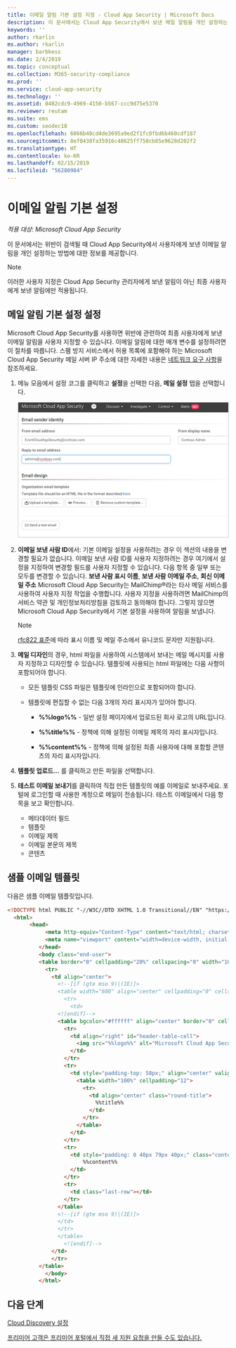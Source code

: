 ```yaml
---
title: 이메일 알림 기본 설정 지정 - Cloud App Security | Microsoft Docs
description: 이 문서에서는 Cloud App Security에서 보낸 메일 알림을 개인 설정하는 방법에 대한 정보를 제공합니다.
keywords: ''
author: rkarlin
ms.author: rkarlin
manager: barbkess
ms.date: 2/4/2019
ms.topic: conceptual
ms.collection: M365-security-compliance
ms.prod: ''
ms.service: cloud-app-security
ms.technology: ''
ms.assetid: 8402cdc9-4969-4150-b567-ccc9d75e5370
ms.reviewer: reutam
ms.suite: ems
ms.custom: seodec18
ms.openlocfilehash: 6066b40cd4de3695a9ed2f1fc0fbd6b460cdf187
ms.sourcegitcommit: 8ef0438fa35916c48625ff750cb85e9628d202f2
ms.translationtype: HT
ms.contentlocale: ko-KR
ms.lasthandoff: 02/15/2019
ms.locfileid: "56280984"
---
```

# <a name="email-notification-preferences"></a>이메일 알림 기본 설정

*적용 대상: Microsoft Cloud App Security*

이 문서에서는 위반이 검색될 때 Cloud App Security에서 사용자에게 보낸 이메일 알림을 개인 설정하는 방법에 대한 정보를 제공합니다.

> [!NOTE]
> 이러한 사용자 지정은 Cloud App Security 관리자에게 보낸 알림이 아닌 최종 사용자에게 보낸 알림에만 적용됩니다.

## <a name="mailsettings"></a> 메일 알림 기본 설정 설정  

 Microsoft Cloud App Security를 사용하면 위반에 관련하여 최종 사용자에게 보낸 이메일 알림을 사용자 지정할 수 있습니다. 이메일 알림에 대한 매개 변수를 설정하려면 이 절차를 따릅니다. 스팸 방지 서비스에서 허용 목록에 포함해야 하는 Microsoft Cloud App Security 메일 서버 IP 주소에 대한 자세한 내용은 [네트워크 요구 사항](network-requirements.md)을 참조하세요.

1. 메뉴 모음에서 설정 코그를 클릭하고 **설정**을 선택한 다음, **메일 설정** 탭을 선택합니다.  

   ![메일 설정](./media/mail-settings-config.png)

2. **이메일 보낸 사람 ID**에서: 기본 이메일 설정을 사용하려는 경우 이 섹션의 내용을 변경할 필요가 없습니다. 이메일 보낸 사람 ID를 사용자 지정하려는 경우 여기에서 설정을 지정하여 변경할 필드를 사용자 지정할 수 있습니다. 다음 항목 중 일부 또는 모두를 변경할 수 있습니다. **보낸 사람 표시 이름**, **보낸 사람 이메일 주소**, **회신 이메일 주소** Microsoft Cloud App Security는 MailChimp®라는 타사 메일 서비스를 사용하여 사용자 지정 작업을 수행합니다. 사용자 지정을 사용하려면 MailChimp의 서비스 약관 및 개인정보처리방침을 검토하고 동의해야 합니다. 그렇지 않으면 Microsoft Cloud App Security에서 기본 설정을 사용하여 알림을 보냅니다.
 
   > [!NOTE]
   > [rfc822 표준](https://www.rfc-editor.org/rfc/rfc822.txt)에 따라 표시 이름 및 메일 주소에서 유니코드 문자만 지원됩니다.

  
3. **메일 디자인**의 경우, html 파일을 사용하여 시스템에서 보내는 메일 메시지를 사용자 지정하고 디자인할 수 있습니다. 템플릿에 사용되는 html 파일에는 다음 사항이 포함되어야 합니다.  
  
   - 모든 템플릿 CSS 파일은 템플릿에 인라인으로 포함되어야 합니다.  
  
   - 템플릿에 편집할 수 없는 다음 3개의 자리 표시자가 있어야 합니다.  
  
        - **%%logo%%** - 일반 설정 페이지에서 업로드된 회사 로고의 URL입니다.  
  
        - **%%title%%** - 정책에 의해 설정된 이메일 제목의 자리 표시자입니다.  

        - **%%content%%** - 정책에 의해 설정된 최종 사용자에 대해 포함할 콘텐츠의 자리 표시자입니다.  

4. **템플릿 업로드...** 를 클릭하고 만든 파일을 선택합니다. 

5. **테스트 이메일 보내기**를 클릭하여 직접 만든 템플릿의 예를 이메일로 보내주세요. 포털에 로그인할 때 사용한 계정으로 메일이 전송됩니다. 테스트 이메일에서 다음 항목을 보고 확인합니다.
    - 메타데이터 필드
    - 템플릿
    - 이메일 제목
    - 이메일 본문의 제목
    - 콘텐츠

## <a name="sample-email-template"></a>샘플 이메일 템플릿

다음은 샘플 이메일 템플릿입니다.

```html
<!DOCTYPE html PUBLIC "-//W3C//DTD XHTML 1.0 Transitional//EN" "https://www.w3.org/TR/xhtml1/DTD/xhtml1-transitional.dtd">
  <html>  
       <head>  
            <meta http-equiv="Content-Type" content="text/html; charset=UTF-8"/>  
            <meta name="viewport" content="width=device-width, initial-scale=1.0"/>  
          </head>  
          <body class="end-user">  
          <table border="0" cellpadding="20%" cellspacing="0" width="100%" id="background-table">  
            <tr>  
              <td align="center">  
                <!--[if (gte mso 9)|(IE)]>  
                <table width="600" align="center" cellpadding="0" cellspacing="0" border="0">  
                  <tr>  
                    <td>  
                <![endif]-->  
                <table bgcolor="#ffffff" align="center" border="0" cellpadding="0" cellspacing="0" style="padding-bottom: 40px;" id="container-table">  
                  <tr>  
                    <td align="right" id="header-table-cell">  
                      <img src="%%logo%%" alt="Microsoft Cloud App Security" id="org-logo" />  
                    </td>  
                  </tr>  
                  <tr>  
                    <td style="padding-top: 58px;" align="center" valign="top">  
                      <table width="100%" cellpadding="12">  
                        <tr>  
                          <td align="center" class="round-title">  
                            %%title%%  
                          </td>  
                        </tr>  
                      </table>  
                    </td>  
                  </tr>  
                  <tr>  
                    <td style="padding: 0 40px 79px 40px;" class="content-table-cell" align="left" valign="top">  
                        %%content%%  
                    </td>  
                  </tr>  
                  <tr>  
                    <td class="last-row"></td>  
                  </tr>  
                </table>  
                <!--[if (gte mso 9)|(IE)]>  
                </td>  
                </tr>  
                </table>  
                  <![endif]-->  
              </td>  
              </tr>  
          </table>  
            </body>  
          </html>  
```

## <a name="next-steps"></a>다음 단계

[Cloud Discovery 설정](set-up-cloud-discovery.md)   

[프리미어 고객은 프리미어 포털에서 직접 새 지원 요청을 만들 수도 있습니다.](https://premier.microsoft.com/)  
  
  
